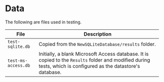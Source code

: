 # Data

The following are files used in testing.

| **File** | **Description** |
| -- | -- |
| `test-sqlite.db` | Copied from the `NewSQLiteDatabase/results` folder. |
| `test-ms-access.db` | Initially, a blank Microsoft Access database.  It is copied to the `Results` folder and modified during tests, which is configured as the datastore's database. |
